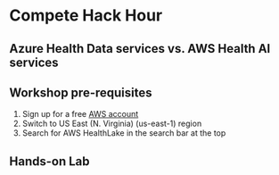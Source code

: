 # Compete Hack Hour 
## Azure Health Data services vs. AWS Health AI services

## Workshop pre-requisites
1. Sign up for a free [AWS account](https://aws.amazon.com/)
1. Switch to US East (N. Virginia) (us-east-1) region
1. Search for AWS HealthLake in the search bar at the top
   

## Hands-on Lab

# 
